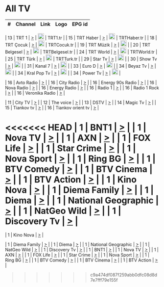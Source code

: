 <h1>All TV</h1>

| #   | Channel        | Link  | Logo | EPG id |
|:---:|:--------------:|:-----:|:----:|:------:|

| 13  | TRT 1            | [>](https://tv-trt1.medya.trt.com.tr/master.m3u8) | <img height="20" src="https://i.imgur.com/j786OLG.png"/> | TRT1.tr |
| 15  | TRT Haber        | [>](https://tv-trthaber.medya.trt.com.tr/master.m3u8) | <img height="20" src="https://i.imgur.com/OVfo8Ab.png"/> | TRTHaber.tr |
| 18  | TRT Çocuk        | [>](https://tv-trtcocuk.medya.trt.com.tr/master.m3u8) | <img height="20" src="https://i.imgur.com/QLFmD6d.png"/> | TRTCocuk.tr |
| 19  | TRT Müzik        | [>](https://tv-trtmuzik.medya.trt.com.tr/master.m3u8) | <img height="20" src="https://i.imgur.com/fIVFCEd.png"/> |
| 20  | TRT Belgesel     | [>](https://tv-trtbelgesel.medya.trt.com.tr/master.m3u8) | <img height="20" src="https://i.imgur.com/MGO87pe.png"/> | TRTBelgesel.tr |
| 24  | TRT World        | [>](https://tv-trtworld.medya.trt.com.tr/master.m3u8) | <img height="20" src="https://i.imgur.com/JEA2xpv.png"/> | TRTWorld.tr |
| 25  | TRT Türk         | [>](https://tv-trtturk.medya.trt.com.tr/master.m3u8) | <img height="20" src="https://i.imgur.com/OSTOQNw.png"/> | TRTTurk.tr |
| 29  | Star Tv   | [>](https://dogus-live.daioncdn.net/startv/startv_360p.m3u8) | <img height="20" src="https://i.imgur.com/IebUZx1.png"/> |
| 30  | Show Tv     | [>](https://ciner-live.daioncdn.net/showtv/showtv.m3u8) | <img height="20" src="https://i.imgur.com/IebUZx1.png"/> |
| 31  | Kanal 7     | [>](https://kanal7-live.daioncdn.net/kanal7/kanal7.m3u8) | <img height="20" src="https://i.imgur.com/IebUZx1.png"/> |
| 33  | Euro D    | [>](https://www.youtube.com/user/KanalD/live) | <img height="20" src="https://i.imgur.com/IebUZx1.png"/> |
| 34  | Beyaz Tv     | [>](https://beyaztv-live.daioncdn.net/beyaztv/beyaztv.m3u8) | <img height="20" src="https://i.imgur.com/IebUZx1.png"/> |
| 34  | Kral Pop Tv     | [>](https://www.youtube.com/watch?v=GuFTuKoXepw) | <img height="20" src="https://i.imgur.com/IebUZx1.png"/> |
| 34  | Power Tv     | [>](https://livetv.powerapp.com.tr/powerTV/powerhd.smil/chunklist.m3u8) | <img height="20" src="https://i.imgur.com/IebUZx1.png"/> |

| 16  | Avto Radio | [>](http://stream.metacast.eu/avtoradio.mp3.m3u) |
| 16  | City Radio | [>](http://stream.metacast.eu/city.aac.m3u) |
| 16  | Energy 90s Radio | [>](http://stream.metacast.eu/energy-90s.m3u) |
| 16  | Nova Radio | [>](http://stream.metacast.eu/nova.aac.m3u) |
| 16  | Energy Radio | [>](http://stream.metacast.eu/nrj.aac.m3u) |
| 16  | Radio 1 | [>](http://stream.metacast.eu/radio1.aac.m3u) |
| 16  | Radio 1 Rock | [>](http://stream.metacast.eu/radio1rock.aac.m3u) |
| 16  | Veronika Radio | [>](http://stream.metacast.eu/veronika.aac.m3u) |

| 11  | City TV | [>](https://tv.city.bg/play/tshls/citytv/index.m3u8) |
| 12  | The voice | [>](https://bss1.neterra.tv/thevoice/thevoice.m3u8) |
| 13  | DSTV | [>](http://46.249.95.140:8081/hls/data.m3u8) |
| 14  | Magic Tv | [>](https://bss1.neterra.tv/magictv/magictv.m3u8) |
| 15  | Tiankov tv | [>](https://streamer103.neterra.tv/tiankov-folk/live.m3u8) |
| 16  | Tiankov orient tv | [>](https://streamer103.neterra.tv/tiankov-orient/live.m3u8) |

<<<<<<< HEAD
| 1 | BNT1 | [>](https://ymkaya.xyz:11274/tv/bnt1/playlist.m3u8?wmsAuthSign=c2VydmVyX3RpbWU9Ni8xMy8yMDI1IDE6MDU6MzAgUE0maGFzaF92YWx1ZT1HVGFoMW9sSmh3TWpKVkdUbFJEZmx3PT0mdmFsaWRtaW51dGVzPTYw) |
| 1 | Nova TV | [>](https://ymkaya.xyz:11274/tv/novatv/playlist.m3u8?wmsAuthSign=c2VydmVyX3RpbWU9Ni8xMy8yMDI1IDE6MDU6NDAgUE0maGFzaF92YWx1ZT16Z0ZScnBTMEVXaUM3SnppQ21IUGx3PT0mdmFsaWRtaW51dGVzPTYw) |
| 1 | AXN | [>](https://ymkaya.xyz:11274/tv/axn/playlist.m3u8?wmsAuthSign=c2VydmVyX3RpbWU9Ni8xMy8yMDI1IDE6MDU6NTMgUE0maGFzaF92YWx1ZT1DazJjaklnb2hIcVRKS2hOblEwSElBPT0mdmFsaWRtaW51dGVzPTYw) |
| 1 | FOX Life | [>](https://ymkaya.xyz:11274/tv/foxlife/playlist.m3u8?wmsAuthSign=c2VydmVyX3RpbWU9Ni8xMy8yMDI1IDE6MDY6MDMgUE0maGFzaF92YWx1ZT1uVU9HQmRQYUZPZk1SODljenpiNThBPT0mdmFsaWRtaW51dGVzPTYw) |
| 1 | Star Crime | [>](https://ymkaya.xyz:11274/tv/foxcrime/playlist.m3u8?wmsAuthSign=c2VydmVyX3RpbWU9Ni8xMy8yMDI1IDE6MDY6MTMgUE0maGFzaF92YWx1ZT1IZnBoVVVpTHhJMkgzMjdlUUI2b0x3PT0mdmFsaWRtaW51dGVzPTYw) |
| 1 | Nova Sport | [>](https://ymkaya.xyz:11274/tv/novasport/playlist.m3u8?wmsAuthSign=c2VydmVyX3RpbWU9Ni8xMy8yMDI1IDE6MDY6MjQgUE0maGFzaF92YWx1ZT1RakhlcmNEempRdTh0S2t6YklWczFBPT0mdmFsaWRtaW51dGVzPTYw) |
| 1 | Ring BG | [>](https://ymkaya.xyz:11274/tv/ringbg/playlist.m3u8?wmsAuthSign=c2VydmVyX3RpbWU9Ni8xMy8yMDI1IDE6MDY6MzQgUE0maGFzaF92YWx1ZT1kNzVNM1AyRTFGbzVhK2Q1SUlwUXFBPT0mdmFsaWRtaW51dGVzPTYw) |
| 1 | BTV Comedy | [>](https://ymkaya.xyz:11274/tv/btvcomedy/playlist.m3u8?wmsAuthSign=c2VydmVyX3RpbWU9Ni8xMy8yMDI1IDE6MDY6NDQgUE0maGFzaF92YWx1ZT1GcWtTc1UwY0Z2R0M3TlpSbGR3bUVBPT0mdmFsaWRtaW51dGVzPTYw) |
| 1 | BTV Cinema | [>](https://ymkaya.xyz:11274/tv/btvcinema/playlist.m3u8?wmsAuthSign=c2VydmVyX3RpbWU9Ni8xMy8yMDI1IDE6MDY6NTQgUE0maGFzaF92YWx1ZT1PRnhmZ0VBbGQvNHEyVU5rVUFOZkJ3PT0mdmFsaWRtaW51dGVzPTYw) |
| 1 | BTV Action | [>](https://ymkaya.xyz:11274/tv/btvaction/playlist.m3u8?wmsAuthSign=c2VydmVyX3RpbWU9Ni8xMy8yMDI1IDE6MDc6MDQgUE0maGFzaF92YWx1ZT1NZlRrUHJadW1TcVlnY2UrZmtCUUh3PT0mdmFsaWRtaW51dGVzPTYw) |
| 1 | Kino Nova | [>](https://ymkaya.xyz:11274/tv/kinonova/playlist.m3u8?wmsAuthSign=c2VydmVyX3RpbWU9Ni8xMy8yMDI1IDE6MDc6MTQgUE0maGFzaF92YWx1ZT1uTERCT2MrNjFGQmtTaENTOHQvS2hRPT0mdmFsaWRtaW51dGVzPTYw) |
| 1 | Diema Family | [>](https://ymkaya.xyz:11274/tv/diemafamily/playlist.m3u8?wmsAuthSign=c2VydmVyX3RpbWU9Ni8xMy8yMDI1IDE6MDc6MjUgUE0maGFzaF92YWx1ZT1oNisyMTc1aitvUlJiL3BObTlDNXdnPT0mdmFsaWRtaW51dGVzPTYw) |
| 1 | Diema | [>](https://ymkaya.xyz:11274/tv/diema/playlist.m3u8?wmsAuthSign=c2VydmVyX3RpbWU9Ni8xMy8yMDI1IDE6MDc6MzUgUE0maGFzaF92YWx1ZT1YUXhyUVoxdUdoNTJMa3J0aGkraTd3PT0mdmFsaWRtaW51dGVzPTYw) |
| 1 | National Geographic | [>](https://ymkaya.xyz:11274/tv/natgeo/playlist.m3u8?wmsAuthSign=c2VydmVyX3RpbWU9Ni8xMy8yMDI1IDE6MDc6NDUgUE0maGFzaF92YWx1ZT1ENEQrS0o2RVNUa3pQUS9Sc1dZYnFnPT0mdmFsaWRtaW51dGVzPTYw) |
| 1 | NatGeo Wild | [>](https://ymkaya.xyz:11274/tv/natgeowild/playlist.m3u8?wmsAuthSign=c2VydmVyX3RpbWU9Ni8xMy8yMDI1IDE6MDc6NTUgUE0maGFzaF92YWx1ZT1sQjNaaUxSZktRSXphSjd6S2s0b0pRPT0mdmFsaWRtaW51dGVzPTYw) |
| 1 | Discovery Tv | [>](https://ymkaya.xyz:11274/tv/discovery/playlist.m3u8?wmsAuthSign=c2VydmVyX3RpbWU9Ni8xMy8yMDI1IDE6MDg6MDUgUE0maGFzaF92YWx1ZT1xSmYvajJiS3AzYjRqbWVYSTA0MjdRPT0mdmFsaWRtaW51dGVzPTYw) |
=======


| 1 | Kino Nova | [>](https://ymkaya.xyz:11336/tv/kinonova/playlist.m3u8?wmsAuthSign=c2VydmVyX3RpbWU9MS8yLzIwMjUgNDo0MDoyMCBBTSZoYXNoX3ZhbHVlPWlFS1FrWEtMMVRFM3l5YklUWUJQUHc9PSZ2YWxpZG1pbnV0ZXM9NjA=) |

| 1 | Diema Family | [>](https://ymkaya.xyz:11336/tv/diemafamily/playlist.m3u8?wmsAuthSign=c2VydmVyX3RpbWU9MS8yLzIwMjUgNDo0MDozMCBBTSZoYXNoX3ZhbHVlPUVUaTVKTldvZTF5WVVCM0YwL21kaXc9PSZ2YWxpZG1pbnV0ZXM9NjA=) |
| 1 | Diema | [>](https://ymkaya.xyz:11336/tv/diema/playlist.m3u8?wmsAuthSign=c2VydmVyX3RpbWU9MS8yLzIwMjUgNDo0MDo0MCBBTSZoYXNoX3ZhbHVlPVlYMWVJT2NuUjNpUTBsaytEUFFOS2c9PSZ2YWxpZG1pbnV0ZXM9NjA=) |
| 1 | National Geographic | [>](https://ymkaya.xyz:11336/tv/natgeo/playlist.m3u8?wmsAuthSign=c2VydmVyX3RpbWU9MS8yLzIwMjUgNDo0MTo0MSBBTSZoYXNoX3ZhbHVlPTJQTlVmcG5nYWx0M013eUhGRGxnd0E9PSZ2YWxpZG1pbnV0ZXM9NjA=) |
| 1 | NatGeo Wild | [>](https://ymkaya.xyz:11336/tv/natgeowild/playlist.m3u8?wmsAuthSign=c2VydmVyX3RpbWU9MS8yLzIwMjUgNDo0MTo1MSBBTSZoYXNoX3ZhbHVlPVl1OXZaTTliN0hGWEN3eDBYd1duNkE9PSZ2YWxpZG1pbnV0ZXM9NjA=) |
| 1 | Discovery Tv | [>](https://ymkaya.xyz:11336/tv/discovery/playlist.m3u8?wmsAuthSign=c2VydmVyX3RpbWU9MS8yLzIwMjUgNDo0MjowMSBBTSZoYXNoX3ZhbHVlPWtBQmdLNlY2RmQwWElzMVYzSDJyVkE9PSZ2YWxpZG1pbnV0ZXM9NjA=) |
| 1 | BNT1 | [>](https://ymkaya.xyz:11336/tv/bnt1/playlist.m3u8?wmsAuthSign=c2VydmVyX3RpbWU9MS8yLzIwMjUgNDozODozOCBBTSZoYXNoX3ZhbHVlPVVrMVlRQXpJWlhYeUh6ZFVpSC9NMUE9PSZ2YWxpZG1pbnV0ZXM9NjA=) |
| 1 | Nova TV | [>](https://ymkaya.xyz:11336/tv/novatv/playlist.m3u8?wmsAuthSign=c2VydmVyX3RpbWU9MS8yLzIwMjUgNDozODo0OCBBTSZoYXNoX3ZhbHVlPUVxQjh1a0ZzYkVGZU8zZDFGTzdreVE9PSZ2YWxpZG1pbnV0ZXM9NjA=) |
| 1 | AXN | [>](https://ymkaya.xyz:11336/tv/axn/playlist.m3u8?wmsAuthSign=c2VydmVyX3RpbWU9MS8yLzIwMjUgNDozODo1OCBBTSZoYXNoX3ZhbHVlPUpkWStGY1hkNXhaOVpPZ0thQ0FZL3c9PSZ2YWxpZG1pbnV0ZXM9NjA=) |
| 1 | FOX Life | [>](https://ymkaya.xyz:11336/tv/foxlife/playlist.m3u8?wmsAuthSign=c2VydmVyX3RpbWU9MS8yLzIwMjUgNDozOToxMCBBTSZoYXNoX3ZhbHVlPWt1ZDc1T3AzYlZDTjJnSy9TU0xJZlE9PSZ2YWxpZG1pbnV0ZXM9NjA=) |
| 1 | Star Crime | [>](https://ymkaya.xyz:11336/tv/foxcrime/playlist.m3u8?wmsAuthSign=c2VydmVyX3RpbWU9MS8yLzIwMjUgNDozOToyMCBBTSZoYXNoX3ZhbHVlPXIwVU45Nm9FR1l2enNkTG9TanBxbmc9PSZ2YWxpZG1pbnV0ZXM9NjA=) |
| 1 | Nova Sport | [>](https://ymkaya.xyz:11336/tv/novasport/playlist.m3u8?wmsAuthSign=c2VydmVyX3RpbWU9MS8yLzIwMjUgNDozOTozMCBBTSZoYXNoX3ZhbHVlPXlSZ0UxazVaM0xhSmc0NmR4T0c1T2c9PSZ2YWxpZG1pbnV0ZXM9NjA=) |
| 1 | Ring BG | [>](https://ymkaya.xyz:11336/tv/ringbg/playlist.m3u8?wmsAuthSign=c2VydmVyX3RpbWU9MS8yLzIwMjUgNDozOTo0MCBBTSZoYXNoX3ZhbHVlPTR4aUlFNHVUYWN4enY1WkVuOFZma2c9PSZ2YWxpZG1pbnV0ZXM9NjA=) |
| 1 | BTV Comedy | [>](https://ymkaya.xyz:11336/tv/btvcomedy/playlist.m3u8?wmsAuthSign=c2VydmVyX3RpbWU9MS8yLzIwMjUgNDozOTo1MCBBTSZoYXNoX3ZhbHVlPUtrMTJ2RHNTTUU1RFp1ZkVOdXFSK3c9PSZ2YWxpZG1pbnV0ZXM9NjA=) |
| 1 | BTV Cinema | [>](https://ymkaya.xyz:11336/tv/btvcinema/playlist.m3u8?wmsAuthSign=c2VydmVyX3RpbWU9MS8yLzIwMjUgNDozOTo1OSBBTSZoYXNoX3ZhbHVlPTZWcU9FZW56cG1NM1lrYy8xNE5NeHc9PSZ2YWxpZG1pbnV0ZXM9NjA=) |
| 1 | BTV Action | [>](https://ymkaya.xyz:11336/tv/btvaction/playlist.m3u8?wmsAuthSign=c2VydmVyX3RpbWU9MS8yLzIwMjUgNDo0MDoxMCBBTSZoYXNoX3ZhbHVlPUlDd0ErRkZVWThyMVZwR3c2REdGZ3c9PSZ2YWxpZG1pbnV0ZXM9NjA=) |
>>>>>>> c9a474df087f259abb0dfc08d8d7e7fff79e155f
